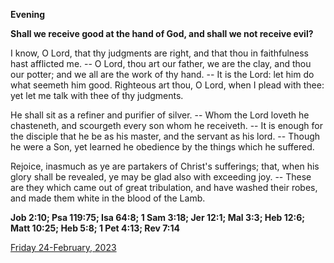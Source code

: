 **Evening**

**Shall we receive good at the hand of God, and shall we not receive evil?**
 
I know, O Lord, that thy judgments are right, and that thou in faithfulness hast afflicted me. -- O Lord, thou art our father, we are the clay, and thou our potter; and we all are the work of thy hand. -- It is the Lord: let him do what seemeth him good. Righteous art thou, O Lord, when I plead with thee: yet let me talk with thee of thy judgments.
 
He shall sit as a refiner and purifier of silver. -- Whom the Lord loveth he chasteneth, and scourgeth every son whom he receiveth. -- It is enough for the disciple that he be as his master, and the servant as his lord. -- Though he were a Son, yet learned he obedience by the things which he suffered.
 
Rejoice, inasmuch as ye are partakers of Christ's sufferings; that, when his glory shall be revealed, ye may be glad also with exceeding joy. -- These are they which came out of great tribulation, and have washed their robes, and made them white in the blood of the Lamb.  

**Job 2:10; Psa 119:75; Isa 64:8; 1 Sam 3:18; Jer 12:1; Mal 3:3; Heb 12:6; Matt 10:25; Heb 5:8; 1 Pet 4:13; Rev 7:14**

[Friday 24-February, 2023](https://t.me/daily_light)
